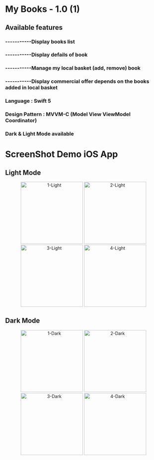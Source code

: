 # My Books - 1.0 (1)

## Available features

### -----------Display books list
### -----------Display defails of book
### -----------Manage my local basket (add, remove) book
### -----------Display commercial offer depends on the books added in local basket



###  Language : Swift 5
###  Design Pattern : MVVM-C (Model View ViewModel Coordinator)
###  **Dark** & **Light** Mode available


# ScreenShot Demo iOS App 

##  Light Mode

<p align="center">
<a href="https://ibb.co/y5Lg60Y"><img src="https://i.ibb.co/sQLsKj6/1-Light.png" alt="1-Light" border="0" width="200"  width="100"></a>
<a href="https://ibb.co/R7stRfN"><img src="https://i.ibb.co/3kjVg2v/2-Light.png" alt="2-Light" border="0" width="200"  width="100"></a>
<a href="https://ibb.co/k9Lz81F"><img src="https://i.ibb.co/61KGPB5/3-Light.png" alt="3-Light" border="0" width="200"  width="100"></a>
<a href="https://ibb.co/5x2bgcD"><img src="https://i.ibb.co/JFCDwkL/4-Light.png" alt="4-Light" border="0" width="200"  width="100"></a>
</p>

##  Dark Mode

<p align="center">
<a href="https://ibb.co/4MMvSfg"><img src="https://i.ibb.co/pZZVKPr/1-Dark.png" alt="1-Dark" border="0" width="200"  width="100"></a>
<a href="https://ibb.co/r30ykPx"><img src="https://i.ibb.co/LrRpSwx/2-Dark.png" alt="2-Dark" border="0" width="200"  width="100"></a>
<a href="https://ibb.co/g6Bjw4K"><img src="https://i.ibb.co/nR5gfPJ/3-Dark.png" alt="3-Dark" border="0" width="200"  width="100"></a>
<a href="https://ibb.co/GM0X03t"><img src="https://i.ibb.co/myGmGFX/4-Dark.png" alt="4-Dark" border="0" width="200"  width="100"></a>
</p>
